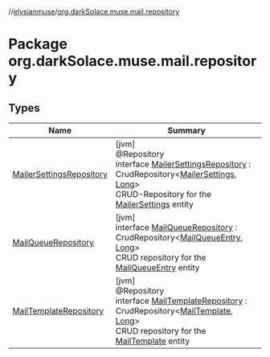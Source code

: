 //[elysianmuse](../../index.md)/[org.darkSolace.muse.mail.repository](index.md)

# Package org.darkSolace.muse.mail.repository

## Types

| Name | Summary |
|---|---|
| [MailerSettingsRepository](-mailer-settings-repository/index.md) | [jvm]<br>@Repository<br>interface [MailerSettingsRepository](-mailer-settings-repository/index.md) : CrudRepository&lt;[MailerSettings](../org.darkSolace.muse.mail.model/-mailer-settings/index.md), [Long](https://kotlinlang.org/api/latest/jvm/stdlib/kotlin/-long/index.html)&gt; <br>CRUD-Repository for the [MailerSettings](../org.darkSolace.muse.mail.model/-mailer-settings/index.md) entity |
| [MailQueueRepository](-mail-queue-repository/index.md) | [jvm]<br>interface [MailQueueRepository](-mail-queue-repository/index.md) : CrudRepository&lt;[MailQueueEntry](../org.darkSolace.muse.mail.model/-mail-queue-entry/index.md), [Long](https://kotlinlang.org/api/latest/jvm/stdlib/kotlin/-long/index.html)&gt; <br>CRUD repository for the [MailQueueEntry](../org.darkSolace.muse.mail.model/-mail-queue-entry/index.md) entity |
| [MailTemplateRepository](-mail-template-repository/index.md) | [jvm]<br>@Repository<br>interface [MailTemplateRepository](-mail-template-repository/index.md) : CrudRepository&lt;[MailTemplate](../org.darkSolace.muse.mail.model/-mail-template/index.md), [Long](https://kotlinlang.org/api/latest/jvm/stdlib/kotlin/-long/index.html)&gt; <br>CRUD repository for the [MailTemplate](../org.darkSolace.muse.mail.model/-mail-template/index.md) entity |
